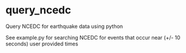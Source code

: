 # query_ncedc
Query NCEDC for earthquake data using python

See example.py for searching NCEDC for events that occur near (+/- 10 seconds)
user provided times 
